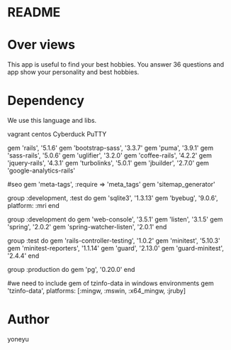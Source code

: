 # README

# Over views

This app is useful to find your best hobbies. 
You answer 36 questions and app show your personality and best hobbies.

# Dependency
We use this language and libs.

vagrant
centos
Cyberduck
PuTTY

gem 'rails',        '5.1.6'
gem 'bootstrap-sass', '3.3.7'
gem 'puma',         '3.9.1'
gem 'sass-rails',   '5.0.6'
gem 'uglifier',     '3.2.0'
gem 'coffee-rails', '4.2.2'
gem 'jquery-rails', '4.3.1'
gem 'turbolinks',   '5.0.1'
gem 'jbuilder',     '2.7.0'
gem 'google-analytics-rails'

#seo
gem 'meta-tags', :require => 'meta_tags'
gem 'sitemap_generator'

group :development, :test do
  gem 'sqlite3', '1.3.13'
  gem 'byebug',  '9.0.6', platform: :mri
end

group :development do
  gem 'web-console',           '3.5.1'
  gem 'listen',                '3.1.5'
  gem 'spring',                '2.0.2'
  gem 'spring-watcher-listen', '2.0.1'
end

group :test do
  gem 'rails-controller-testing', '1.0.2'
  gem 'minitest',                 '5.10.3'
  gem 'minitest-reporters',       '1.1.14'
  gem 'guard',                    '2.13.0'
  gem 'guard-minitest',           '2.4.4'
end

group :production do
  gem 'pg', '0.20.0'
end

#we need to include gem of tzinfo-data in windows environments
gem 'tzinfo-data', platforms: [:mingw, :mswin, :x64_mingw, :jruby]

# Author
yoneyu
